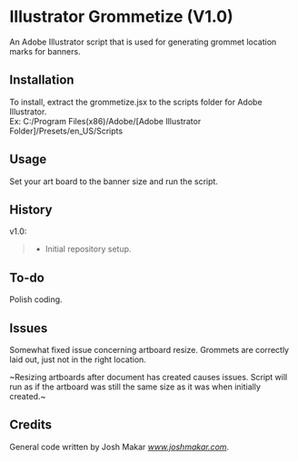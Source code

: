# Illustrator Grommetize (V1.0)

An Adobe Illustrator script that is used for generating grommet location marks for banners.

## Installation

To install, extract the grommetize.jsx to the scripts folder for Adobe Illustrator.  
Ex: C:/Program Files(x86)/Adobe/[Adobe Illustrator Folder]/Presets/en_US/Scripts

## Usage

Set your art board to the banner size and run the script.

## History

v1.0:
>- Initial repository setup.

## To-do

Polish coding.

## Issues

Somewhat fixed issue concerning artboard resize. Grommets are correctly laid out, just not in the right location.

~Resizing artboards after document has created causes issues. Script will run as if the artboard was still the same size as it was when initially created.~

## Credits

General code written by Josh Makar *www.joshmakar.com*.